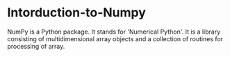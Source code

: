 # Intorduction-to-Numpy
NumPy is a Python package. It stands for 'Numerical Python'. It is a library consisting of multidimensional array objects and a collection of routines for processing of array.
